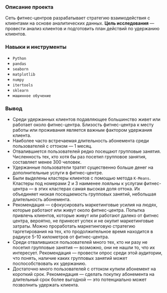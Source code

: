 ### Описание проекта

Сеть фитнес-центров разрабатывает стратегию взаимодействия с клиентами на основе аналитических данных.
**Цель исследования** — провести анализ клиентов и подготовить план действий по удержанию клиентов.

### Навыки и инструменты

- `Python`
- `pandas`
- `seaborn`
- `matplotlib`
- `numpy`
- `itertools`
- `sklearn`
- `машинное обучение`

### Вывод

- Среди удержанных клиентов подавляющее большинство живет или работает около фитнес-центра. Близость фитнес-центра к месту работы или проживания является важным фактором удержания клиента.
- Наиболее часто встречаемая длительность абонемента среди пользователей с оттоком — 1 месяц.
- Отвалившиется пользователей редко посещают групповые занятия. Численность тех, кто хотя бы раз посетил групповое занятия, составляет менее 300 человек.
- Удержанные пользователи тратят существенно больше денег на дополнительные услуги в фитнес-центре.
- Были выделены кластеры клиентов с помощью метода `K-Means`. Кластеры под номерами 2 и 3 наименее лояльны к услугам фитнес-центра — в этих кластерах самая высокая доля оттока. Их объединяет низкая посещаемость групповых занятий, небольшая длительность абонемента.
- Рекомендация — сфокусировать маркетинговые усилия на людях, которые работают или живут около фитнес-центра. Попытка привлечь клиентов, которые живут или работают далеко от фитнес центра, вероятно, не принесет успех и не окупит маркетинговые затраты. Можно проработать маркетинговую стратегию таргетирования на тех, кто продолжительное время находится в радиусе 5-10 километров от фитнес-центра.
- Среди отвалившихся пользователей много тех, кто ни разу не посетил групповые занятия — возможно, они не нашли то, что их интересует. Рекомендация — провести опрос среди этой аудитории, что понять, наличие каких групповых занятий может поспособствовать их удержанию.
- Достаточно много пользователей с оттоком купили абонемент на короткий срок. Рекомендация — сделать покупку абонемента на длительный срок более выгодной — это потенциально может позволнить удержать клиента.



